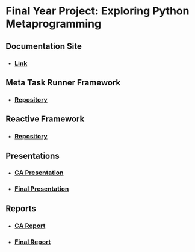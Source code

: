 # Final Year Project: Exploring Python Metaprogramming

## Documentation Site
- ### [Link](https://cfsy.github.io/fyp-docs/docs/intro)

## Meta Task Runner Framework
- ### [Repository](https://github.com/CFSY/meta_task_runner)

## Reactive Framework
- ### [Repository](https://github.com/CFSY/meta-reactive)

## Presentations
- ### [CA Presentation](https://cfsy.github.io/fyp-presentations/ca)
- ### [Final Presentation](https://cfsy.github.io/fyp-presentations/final)

## Reports
- ### [CA Report](resources/reports/FYP_CA_Report.pdf)
- ### [Final Report](resources/reports/FYP_Final_Report.pdf)
